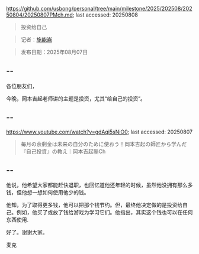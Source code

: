 https://github.com/usbong/personal/tree/main/milestone/2025/202508/20250804/20250807PMch.md; last accessed: 20250808

> 投资给自己

> 记者：[施能崙](https://www.linkedin.com/in/michaelsyson/)

> 发布日期：2025年08月07日

## --

各位朋友们，

今晚，岡本吉起老师讲的主题是投资，尤其“给自己的投资”。

## --

https://www.youtube.com/watch?v=gdAqi5sNiO0; last accessed: 20250807

> 毎月の余剰金は未来の自分のために使おう！岡本吉起の師匠から学んだ『自己投資』の教え｜岡本吉起塾Ch

## --

他说，他希望大家都能赶快退职，也回忆道他还年轻的时候，虽然他没拥有那么多钱，但他想一想如何使用他少的钱。

他知，为了取得更多钱，他可以把那个钱节约。但，最终他决定做的是投资给自己。例如，他买了或放了钱给游戏为学习它们。他指出，其实这个钱也可以在任何东西使用.

好了。谢谢大家。

麦克